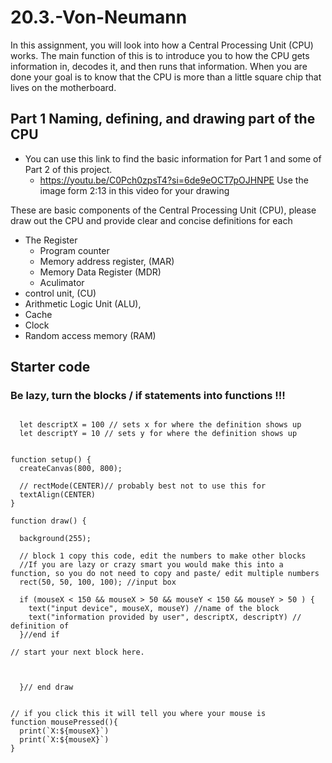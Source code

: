 # 20.3.-Von-Neumann

In this assignment, you will look into how a Central Processing Unit (CPU) works. The main function of this is to introduce you to how the CPU gets information in, decodes it, and then runs that information. When you are done your goal is to know that the CPU is more than a little square chip that lives on the motherboard.

## Part 1 Naming, defining, and drawing part of the CPU
- You can use this link to find the basic information for Part 1 and some of Part 2 of this project.
  -   https://youtu.be/C0Pch0zpsT4?si=6de9eOCT7pOJHNPE   Use the image form 2:13 in this video for your drawing 
 
These are basic components of the Central Processing Unit (CPU), please draw out the CPU and provide clear and concise definitions for each
  - The Register
    - Program counter
    - Memory address register,  (MAR)
    - Memory Data Register (MDR)
    - Aculimator
  - control unit, (CU)
  - Arithmetic Logic Unit (ALU),
  - Cache
  - Clock
  - Random access memory (RAM) 


## Starter code
### Be lazy, turn the blocks / if statements into functions !!! 
```

  let descriptX = 100 // sets x for where the definition shows up
  let descriptY = 10 // sets y for where the definition shows up


function setup() {
  createCanvas(800, 800);

  // rectMode(CENTER)// probably best not to use this for 
  textAlign(CENTER)
}

function draw() {

  background(255);

  // block 1 copy this code, edit the numbers to make other blocks
  //If you are lazy or crazy smart you would make this into a function, so you do not need to copy and paste/ edit multiple numbers
  rect(50, 50, 100, 100); //input box
  
  if (mouseX < 150 && mouseX > 50 && mouseY < 150 && mouseY > 50 ) {
    text("input device", mouseX, mouseY) //name of the block
    text("information provided by user", descriptX, descriptY) // definition of 
  }//end if

// start your next block here. 


  
  }// end draw 


// if you click this it will tell you where your mouse is
function mousePressed(){
  print(`X:${mouseX}`) 
  print(`X:${mouseX}`)
}
```



